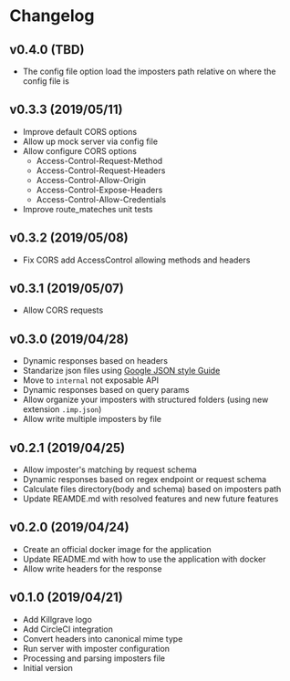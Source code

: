 # Changelog

## v0.4.0 (TBD)
* The config file option load the imposters path relative on where the config file is

## v0.3.3 (2019/05/11)

* Improve default CORS options
* Allow up mock server via config file
* Allow configure CORS options
  * Access-Control-Request-Method
  * Access-Control-Request-Headers
  * Access-Control-Allow-Origin
  * Access-Control-Expose-Headers
  * Access-Control-Allow-Credentials
* Improve route_mateches unit tests

## v0.3.2 (2019/05/08)

* Fix CORS add AccessControl allowing methods and headers

## v0.3.1 (2019/05/07)

* Allow CORS requests

## v0.3.0 (2019/04/28)

* Dynamic responses based on headers
* Standarize json files using [Google JSON style Guide](https://google.github.io/styleguide/jsoncstyleguide.xml)
* Move to `internal` not exposable API
* Dynamic responses based on query params
* Allow organize your imposters with structured folders (using new extension `.imp.json`)
* Allow write multiple imposters by file

## v0.2.1 (2019/04/25)

* Allow imposter's matching by request schema
* Dynamic responses based on regex endpoint or request schema
* Calculate files directory(body and schema) based on imposters path
* Update REAMDE.md with resolved features and new future features

## v0.2.0 (2019/04/24)

* Create an official docker image for the application
* Update README.md with how to use the application with docker
* Allow write headers for the response

## v0.1.0 (2019/04/21)

* Add Killgrave logo
* Add CircleCI integration
* Convert headers into canonical mime type
* Run server with imposter configuration
* Processing and parsing imposters file
* Initial version
